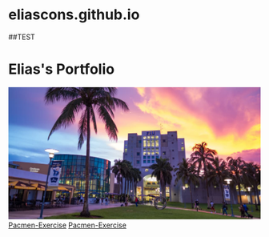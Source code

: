 # eliascons.github.io
##TEST
<html lang="en">
<head>
    <meta charset="UTF-8">
    <meta http-equiv="X-UA-Compatible" content="IE=edge">
    <meta name="viewport" content="width=device-width, initial-scale=1.0">
    <title>Portfolio</title>
</head>

<body>
    <h1>Elias's Portfolio</h1>
    <img src="/fiu.jpg" >
    <a href="https://eliascons.github.io/PacMen-Exercise/">Pacmen-Exercise</a>
    <a href="https://eliascons.github.io/PacMen-Exercise/">Pacmen-Exercise</a>
</body>
</html>
